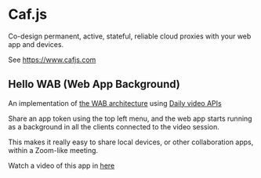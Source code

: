 # Caf.js

Co-design permanent, active, stateful, reliable cloud proxies with your web app and devices.

See https://www.cafjs.com

## Hello WAB (Web App Background)

An implementation of [the WAB architecture](https://youtu.be/LJtyFKhVNiQ) using [Daily video APIs](https://www.daily.co)

Share an app token using the top left menu, and the web app starts running as a background in all the clients connected to the video session.

This makes it really easy to share local devices, or other collaboration apps, within a Zoom-like meeting.

Watch a video of this app in [here](https://youtu.be/bHo7lmurc2A)

